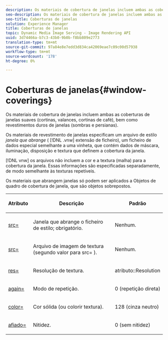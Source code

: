 ```yaml
---
description: Os materiais de cobertura de janelas incluem ambas as coberturas de janelas suaves (cortinas, valances, cortinas de café), bem como revestimentos duros de janelas (sombras e persianas).
seo-description: Os materiais de cobertura de janelas incluem ambas as coberturas de janelas suaves (cortinas, valances, cortinas de café), bem como revestimentos duros de janelas (sombras e persianas).
seo-title: Coberturas de janelas
solution: Experience Manager
title: Coberturas de janelas
topic: Dynamic Media Image Serving - Image Rendering API
uuid: 3d74466a-b7c3-43b0-9b0b-f8bb809e2773
translation-type: tm+mt
source-git-commit: 97a84e8e7edd3d834ca42069eae7c09c00d57938
workflow-type: tm+mt
source-wordcount: '178'
ht-degree: 0%

---
```



# Coberturas de janelas{#window-coverings}

Os materiais de cobertura de janelas incluem ambas as coberturas de janelas suaves (cortinas, valances, cortinas de café), bem como revestimentos duros de janelas (sombras e persianas).

Os materiais de revestimento de janelas especificam um arquivo de estilo *janela que abrange* ( [!DNL .vnw] extensão de ficheiro), um ficheiro de dados especial semelhante a uma vinheta, que contém dados de máscara, iluminação, disposição e textura que definem a cobertura da janela.

[!DNL vnw] os arquivos não incluem a cor e a textura (malha) para a cobertura da janela. Essas informações são especificadas separadamente, de modo semelhante às texturas repetíveis.

Os materiais que abrangem janelas só podem ser aplicados a Objetos de quadro de cobertura de janela, que são objetos sobrepostos.

<table id="table_545865B054E84592BDAEDA57DBFAE9B3"> 
 <thead> 
  <tr> 
   <th colname="col1" class="entry"> <p>Atributo </p> </th> 
   <th colname="col2" class="entry"> <p>Descrição </p> </th> 
   <th colname="col3" class="entry"> <p>Padrão </p> </th> 
  </tr> 
 </thead>
 <tbody> 
  <tr> 
   <td colname="col1"> <p> <a href="../../../../../../ir-api/http-protocol/image-rendering-api-ref/c-ir-http-protocol-ref/c-ir-http-protocol-command-reference/r-ir-src.md#reference-62c98abad22149d68d405ed6aaff8272" type="reference" format="dita" scope="local"> <span class="codeph"> src=  </span> </a> </p> </td> 
   <td colname="col2"> <p>Janela que abrange o ficheiro de estilo; obrigatório. </p> </td> 
   <td colname="col3"> <p>Nenhum. </p> </td> 
  </tr> 
  <tr> 
   <td colname="col1"> <p> <a href="../../../../../../ir-api/http-protocol/image-rendering-api-ref/c-ir-http-protocol-ref/c-ir-http-protocol-command-reference/r-ir-src.md#reference-62c98abad22149d68d405ed6aaff8272" type="reference" format="dita" scope="local"> <span class="codeph"> src=  </span> </a> </p> </td> 
   <td colname="col2"> <p>Arquivo de imagem de textura (segundo valor para <span class="codeph"> src= </span>). </p> </td> 
   <td colname="col3"> <p>Nenhum. </p> </td> 
  </tr> 
  <tr> 
   <td colname="col1"> <p> <a href="../../../../../../ir-api/http-protocol/image-rendering-api-ref/c-ir-http-protocol-ref/c-ir-http-protocol-command-reference/r-ir-res.md#reference-0ad9de8887144c83a6db97b4994f7c04" type="reference" format="dita" scope="local"> <span class="codeph"> res=  </span> </a> </p> </td> 
   <td colname="col2"> <p>Resolução de textura. </p> </td> 
   <td colname="col3"> <p> <span class="codeph"> atributo::Resolution  </span> </p> </td> 
  </tr> 
  <tr> 
   <td colname="col1"> <p> <a href="../../../../../../ir-api/http-protocol/image-rendering-api-ref/c-ir-http-protocol-ref/c-ir-http-protocol-command-reference/r-ir-http-repeat.md#reference-37749da8233f42599ecf4731055fb7d8" type="reference" format="dita" scope="local"> <span class="codeph"> again=  </span> </a> </p> </td> 
   <td colname="col2"> <p>Modo de repetição. </p> </td> 
   <td colname="col3"> <p>0 (repetição direta) </p> </td> 
  </tr> 
  <tr> 
   <td colname="col1"> <p> <a href="../../../../../../ir-api/http-protocol/image-rendering-api-ref/c-ir-http-protocol-ref/c-ir-http-protocol-command-reference/r-ir-http-color.md#reference-ea3cba9edfe94dbab86d8f123a9ed0aa" type="reference" format="dita" scope="local"> <span class="codeph"> color=  </span> </a> </p> </td> 
   <td colname="col2"> <p>Cor sólida (ou colorir textura). </p> </td> 
   <td colname="col3"> <p>128 (cinza neutro) </p> </td> 
  </tr> 
  <tr> 
   <td colname="col1"> <p> <a href="../../../../../../ir-api/http-protocol/image-rendering-api-ref/c-ir-http-protocol-ref/c-ir-http-protocol-command-reference/r-ir-http-sharp.md#reference-acdd87f6b5de4e3a85e5d3c03022a35a" type="reference" format="dita" scope="local"> <span class="codeph"> afiado=  </span> </a> </p> </td> 
   <td colname="col2"> <p>Nitidez. </p> </td> 
   <td colname="col3"> <p>0 (sem nitidez) </p> </td> 
  </tr> 
 </tbody> 
</table>


